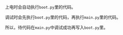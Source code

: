 上电时会自动执行`boot.py`里的代码。

调试时会先执行`boot.py`里的代码，再执行`main.py`里的代码。

所以，待代码在`main.py`中调试成功再写入`boot.py`里。

